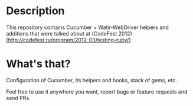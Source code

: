 # Description

This repository contains Cucumber + Watir-WebDriver helpers and additions that were talked about at (CodeFest 2012)[http://codefest.ru/program/2012-03/testing-ruby/]

# What's that?

Configuration of Cucumber, its helpers and hooks, stack of gems, etc.

Feel free to use it anywhere you want, report bugs or feature requests and send PRs.
